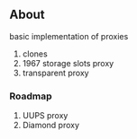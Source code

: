## About
basic implementation of proxies
1. clones
2. 1967 storage slots proxy
3. transparent proxy

### Roadmap
1. UUPS proxy
2. Diamond proxy